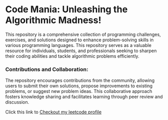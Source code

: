 # Code Mania: Unleashing the Algorithmic Madness!

This repository is a comprehensive collection of programming challenges, exercises, and solutions designed to enhance problem-solving skills in various programming languages. This repository serves as a valuable resource for individuals, students, and professionals seeking to sharpen their coding abilities and tackle algorithmic problems efficiently.

### Contributions and Collaboration: 
The repository encourages contributions from the community, allowing users to submit their own solutions, propose improvements to existing problems, or suggest new problem ideas. This collaborative approach fosters knowledge sharing and facilitates learning through peer review and discussion.


Click this link to [Checkout my leetcode profile](https://leetcode.com/u/sugapriyan-p-k/)
